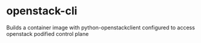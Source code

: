 # openstack-cli
Builds a container image with python-openstackclient configured to access openstack podified control plane
